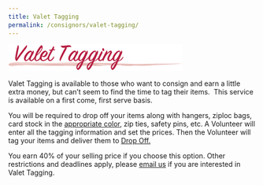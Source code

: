 ```yaml
---
title: Valet Tagging
permalink: /consignors/valet-tagging/
---
```


![Valet Tagging](/img/ValetTagging.png "Valet Tagging")

Valet Tagging is available to those who want to consign and earn a little extra money, but can’t seem to find the time to tag their items.  This service is available on a first come, first serve basis.

You will be required to drop off your items along with hangers, ziploc bags, card stock in the [appropriate color](/consignors/cardstock-color-list/), zip ties, safety pins, etc. A Volunteer will enter all the tagging information and set the prices. Then the Volunteer will tag your items and deliver them to [Drop Off.](/consignors/dropping-off/)

You earn 40% of your selling price if you choose this option. Other restrictions and deadlines apply, please [email us](mailto:info@boutiqueforaweek.com) if you are interested in Valet Tagging.
